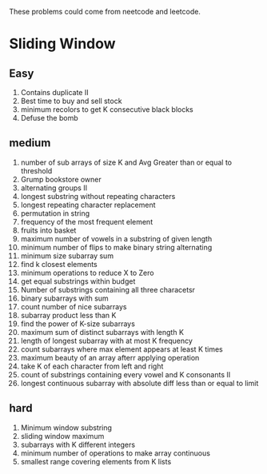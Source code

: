 These problems could come from neetcode and leetcode.

# Sliding Window

## Easy
1. Contains duplicate II
2. Best time to buy and sell stock
3. minimum recolors to get K consecutive black blocks
4. Defuse the bomb

## medium
1. number of sub arrays of size K and Avg Greater than or equal to threshold
2. Grump bookstore owner
3. alternating groups II
4. longest substring without repeating characters
5. longest repeating character replacement
6. permutation in string
7. frequency of the most frequent element
8. fruits into basket
9. maximum number of vowels in a substring of given length
10. minimum number of flips to make binary string alternating
11. minimum size subarray sum
12. find k closest elements
13. minimum operations to reduce X to Zero
14. get equal substrings within budget
15. Number of substrings containing all three characetsr
16. binary subarrays with sum
17. count number of nice subarrays
18. subarray product less than K
19. find the power of K-size subarrays
20. maximum sum of distinct subarrays with length K
21. length of longest subarray with at most K frequency
22. count subarrays where max element appears at least K times
23. maximum beauty of an array afterr applying operation
24. take K of each character from left and right
25. count of substrings containing every vowel and K consonants II
26. longest continuous subarray with absolute diff less than or equal to limit

## hard
1. Minimum window substring
2. sliding window maximum
3. subarrays with K different integers
4. minimum number of operations to make array continuous
5. smallest range covering elements from K lists
